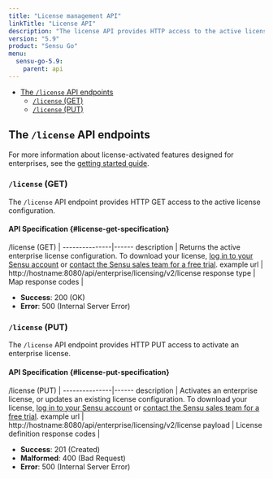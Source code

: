 ```yaml
---
title: "License management API"
linkTitle: "License API"
description: "The license API provides HTTP access to the active license configuration. Here’s a reference for the license management API in Sensu Go, including examples for returning the active enterprise license configuration and activating or updating an enterprise license. Read on for the full reference."
version: "5.9"
product: "Sensu Go"
menu:
  sensu-go-5.9:
    parent: api
---
```


- [The `/license` API endpoints](#the-license-api-endpoints)
  - [`/license` (GET)](#license-get)
  - [`/license` (PUT)](#license-put)

## The `/license` API endpoints

For more information about license-activated features designed for enterprises, see the [getting started guide](../../getting-started/enterprise).

### `/license` (GET)

The `/license` API endpoint provides HTTP GET access to the active license configuration.

#### API Specification {#license-get-specification}

/license (GET)  | 
---------------|------
description    | Returns the active enterprise license configuration. To download your license, [log in to your Sensu account](https://account.sensu.io) or [contact the Sensu sales team for a free trial](https://sensu.io/sales).
example url    | http://hostname:8080/api/enterprise/licensing/v2/license
response type  | Map
response codes | <ul><li>**Success**: 200 (OK)</li><li>**Error**: 500 (Internal Server Error)</li></ul>

### `/license` (PUT)

The `/license` API endpoint provides HTTP PUT access to activate an enterprise license.

#### API Specification {#license-put-specification}

/license (PUT)  | 
---------------|------
description    | Activates an enterprise license, or updates an existing license configuration. To download your license, [log in to your Sensu account](https://account.sensu.io) or [contact the Sensu sales team for a free trial](https://sensu.io/sales).
example url    | http://hostname:8080/api/enterprise/licensing/v2/license
payload        | License definition
response codes | <ul><li>**Success**: 201 (Created)</li><li>**Malformed**: 400 (Bad Request)</li><li>**Error**: 500 (Internal Server Error)</li></ul>
